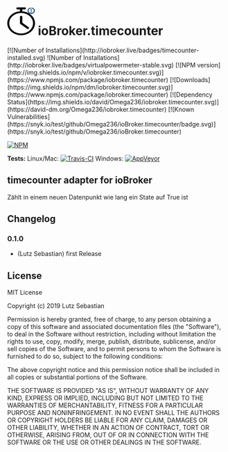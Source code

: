 <h1>
	<img src="admin/timecounter.png" width="64"/>
	ioBroker.timecounter
</h1>
[![Number of Installations](http://iobroker.live/badges/timecounter-installed.svg) ![Number of Installations](http://iobroker.live/badges/virtualpowermeter-stable.svg) 
[![NPM version](http://img.shields.io/npm/v/iobroker.timecounter.svg)](https://www.npmjs.com/package/iobroker.timecounter)
[![Downloads](https://img.shields.io/npm/dm/iobroker.timecounter.svg)](https://www.npmjs.com/package/iobroker.timecounter)
[![Dependency Status](https://img.shields.io/david/Omega236/iobroker.timecounter.svg)](https://david-dm.org/Omega236/iobroker.timecounter)
[![Known Vulnerabilities](https://snyk.io/test/github/Omega236/ioBroker.timecounter/badge.svg)](https://snyk.io/test/github/Omega236/ioBroker.timecounter)

[![NPM](https://nodei.co/npm/iobroker.timecounter.png?downloads=true)](https://nodei.co/npm/iobroker.timecounter/)

**Tests:** Linux/Mac: [![Travis-CI](http://img.shields.io/travis/Omega236/ioBroker.timecounter/master.svg)](https://travis-ci.org/Omega236/ioBroker.timecounter)
Windows: [![AppVeyor](https://ci.appveyor.com/api/projects/status/github/Omega236/ioBroker.timecounter?branch=master&svg=true)](https://ci.appveyor.com/project/Omega236/ioBroker-timecounter/)

## timecounter adapter for ioBroker

Zählt in einem neuen Datenpunkt wie lang ein State auf True ist


## Changelog

### 0.1.0
* (Lutz Sebastian) first Release


## License
MIT License

Copyright (c) 2019 Lutz Sebastian

Permission is hereby granted, free of charge, to any person obtaining a copy
of this software and associated documentation files (the "Software"), to deal
in the Software without restriction, including without limitation the rights
to use, copy, modify, merge, publish, distribute, sublicense, and/or sell
copies of the Software, and to permit persons to whom the Software is
furnished to do so, subject to the following conditions:

The above copyright notice and this permission notice shall be included in all
copies or substantial portions of the Software.

THE SOFTWARE IS PROVIDED "AS IS", WITHOUT WARRANTY OF ANY KIND, EXPRESS OR
IMPLIED, INCLUDING BUT NOT LIMITED TO THE WARRANTIES OF MERCHANTABILITY,
FITNESS FOR A PARTICULAR PURPOSE AND NONINFRINGEMENT. IN NO EVENT SHALL THE
AUTHORS OR COPYRIGHT HOLDERS BE LIABLE FOR ANY CLAIM, DAMAGES OR OTHER
LIABILITY, WHETHER IN AN ACTION OF CONTRACT, TORT OR OTHERWISE, ARISING FROM,
OUT OF OR IN CONNECTION WITH THE SOFTWARE OR THE USE OR OTHER DEALINGS IN THE
SOFTWARE.
